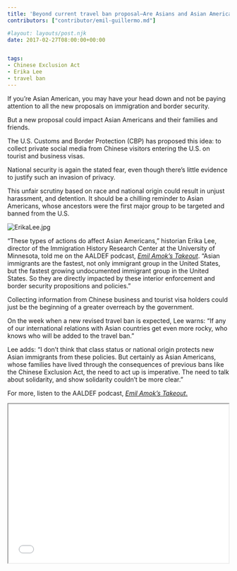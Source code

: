 ```yaml
---
title: 'Beyond current travel ban proposal–Are Asians and Asian Americans next?'
contributors: ["contributor/emil-guillermo.md"]

#layout: layouts/post.njk
date: 2017-02-27T08:00:00+00:00


tags:
- Chinese Exclusion Act
- Erika Lee
- travel ban
---
```


If you’re Asian American, you may have your head down and not be paying attention to all the new proposals on immigration and border security.

But a new proposal could impact Asian Americans and their families and friends.

The U.S. Customs and Border Protection (CBP) has proposed this idea: to collect private social media from Chinese visitors entering the U.S. on tourist and business visas.

National security is again the stated fear, even though there’s little evidence to justify such an invasion of privacy.

This unfair scrutiny based on race and national origin could result in unjust harassment, and detention. It should be a chilling reminder to Asian Americans, whose ancestors were the first major group to be targeted and banned from the U.S.

![ErikaLee.jpg](/uploads/ErikaLee.jpg)

“These types of actions do affect Asian Americans,” historian Erika Lee, director of the Immigration History Research Center at the University of Minnesota, told me on the AALDEF podcast, _[Emil Amok’s Takeout](https://bit.ly/2mkniEC)_. “Asian immigrants are the fastest, not only immigrant group in the United States, but the fastest growing undocumented immigrant group in the United States. So they are directly impacted by these interior enforcement and border security propositions and policies.”

Collecting information from Chinese business and tourist visa holders could just be the beginning of a greater overreach by the government.

On the week when a new revised travel ban is expected, Lee warns: “If any of our international relations with Asian countries get even more rocky, who knows who will be added to the travel ban.”

Lee adds: “I don’t think that class status or national origin protects new Asian immigrants from these policies. But certainly as Asian Americans, whose families have lived through the consequences of previous bans like the Chinese Exclusion Act, the need to act up is imperative. The need to talk about solidarity, and  show solidarity couldn’t be more clear.”

For more, listen to the AALDEF podcast, [_Emil Amok’s Takeout_.](https://bit.ly/2mkniEC)

<iframe src="//html5-player.libsyn.com/embed/episode/id/5118672/height/360/width/500/theme/standard/autonext/no/thumbnail/yes/autoplay/no/preload/no/no_addthis/no/direction/backward/no-cache/true/" height="360" width="500" scrolling="no" allowfullscreen="" webkitallowfullscreen="" mozallowfullscreen="" oallowfullscreen="" msallowfullscreen=""></iframe>
